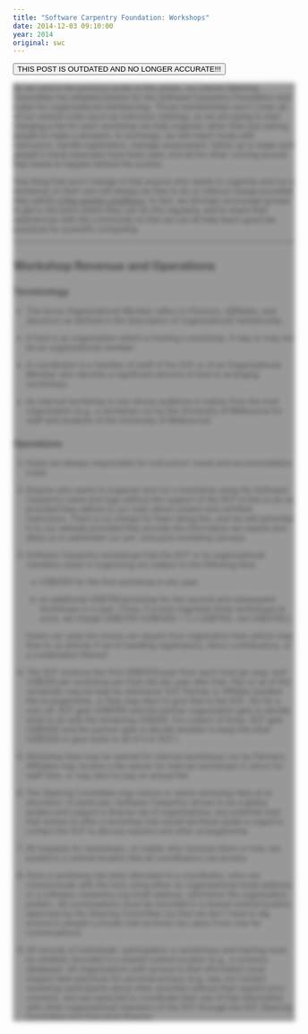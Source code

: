 ```yaml
---
title: "Software Carpentry Foundation: Workshops"
date: 2014-12-03 09:10:00
year: 2014
original: swc
---
```


<button type="button" class="btn btn-danger"> THIS POST IS OUTDATED AND NO LONGER ACCURATE!!!</button>

<div style="opacity: 0.8; background-color: gray;-webkit-filter: blur(4px); -moz-filter: blur(4px); -o-filter: blur(4px); -ms-filter: blur(4px); filter: blur(4px);">
<p>
  As we said in the previous
  posts in this series,
  our interim Steering Committee
  has adopted bylaws for the Software Carpentry Foundation
  and a plan for organizational membership.
  Those memberships won't cover all of our central costs
  (such as instructor training),
  so we are going to start charging a fee for each workshop we help organize
  rather than just asking people to make a donation.
  In exchange,
  we will match hosts with instructors,
  handle registration,
  manage assessment,
  follow up to make sure people's travel expenses have been paid,
  and all the other running around that needs to happen behind the scenes.
</p>
<p>
  One thing that <em>won't</em> change
  is that anyone who wants to organize and run a workshop on their own
  will always be free to do so without charge
  provided they satisfy
  <a href="{{site.baseurl}}/faq/#trademark">a few simple conditions</a>.
  In fact,
  we strongly encourage groups to get to the point where they can do this regularly,
  and to share their experiences with the community
  so that we can all help teach good lab practices for scientific computing.
</p>
<hr/>
<h2>Workshop Revenue and Operations</h2>
<h3 id="terminology">Terminology</h3>
<ul>
<li><p>The terms <em>Organizational Member</em> refers to <em>Partners</em>, <em>Affiliates</em>, and <em>Sponsors</em> as defined in the description of organizational membership.</p></li>
<li><p>A <em>host</em> is an organization which is hosting a workshop. It may or may not be an organizational member.</p></li>
<li><p>A <em>coordinator</em> is a member of staff of the SCF or of an Organizational Member who devotes a significant amount of time to arranging workshops.</p></li>
<li><p>An <em>internal</em> workshop is one whose audience is mainly from the host organization (e.g., a workshop run by the University of Melbourne for staff and students of the University of Melbourne)</p></li>
</ul>
<h3 id="operations">Operations</h3>
<ol style="list-style-type: decimal">
<li><p>Hosts are always responsible for instructors' travel and accommodation costs.</p></li>
<li><p>Anyone who wants to organize and run a workshop using the Software Carpentry name and logo without the support of the SCF is free to do so provided they adhere to our rules about content and certified instructors. There is no charge for them doing this, and we will advertise it on our website provided they provide the information we require and allow us to administer our pre- and post-workshop surveys.</p></li>
<li><p>Software Carpentry workshops that the SCF or its organizational members assist in organizing are subject to the following fees:</p>
<ol style="list-style-type: lower-alpha">
<li><p>US$1250 for the first workshop in any year;</p></li>
<li><p>an additional US$750/workshop for the second and subsequent workshops in a year. (Thus, if a host organizes three workshops at once, we charge US$2750 (US$1250 + 2 x US$750), not US$3750.)</p></li>
</ol>
<p>Hosts can raise the money we require from registration fees (which may flow to us directly if we're handling registration), direct contributions, or a combination thereof.</p></li>
<li><p>The SCF receives the first US$1000/year from each host per year, and US$250 per workshop per host site per year after that. Part or all of the remainder may be kept by whichever SCF Partner or Affiliate handled the arrangements, or they may elect to give that to the SCF. (So for a one-off, SCF gets US$1000 and the partner organization gets to decide what to do with the remaining US$250. For a batch of three, SCF gets US$1500 and the partner gets to decide whether to keep the other US$1250 or give some or all of it to SCF.)</p></li>
<li><p>Workshop fees may be waived for internal workshops run by Partners. Affiliates may receive a fee waiver for internal workshops in return for staff time, or may elect to pay an annual fee.</p></li>
<li><p>The Steering Committee may reduce or waive workshop fees at its discretion. In particular, Software Carpentry strives to be a global project and support a diverse set of organizations; any potential host that wishes to offer a workshop that would aid these goals is urged to contact the SCF to discuss waivers and other arrangements.</p></li>
<li><p>All requests for workshops, no matter who receives them or how, are pooled in a central location that all coordinators can access.</p></li>
<li><p>Once a workshop has been allocated to a coordinator, s/he can communicate with the host using either an organizational email address or a software-carpentry.org email address, whichever the organization prefers. All conversations must be recorded in a shared central location approved by the Steering Committee (so that we don't have to dig around in people's private mail archives two years from now for conversations).</p></li>
<li><p>All records of individuals' participation in workshops and training must be similarly recorded in a shared central location (e.g., a common database). All organizations with access to that information must respect best practices for personal privacy (e.g, may not contact workshop participants about other activities without their explicit prior consent), and are expected to coordinate their use of that information with other organizational members of the SCF through the SCF Steering Committee and Executive Director.</p></li>
</ol>
</div>
